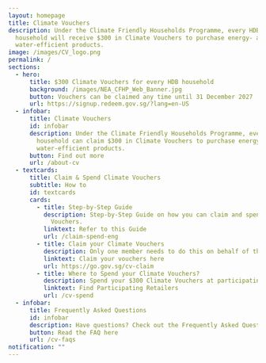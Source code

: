 ```yaml
---
layout: homepage
title: Climate Vouchers
description: Under the Climate Friendly Households Programme, every HDB
  household will receive $300 in Climate Vouchers to purchase energy- and
  water-efficient products.
image: /images/CV_logo.png
permalink: /
sections:
  - hero:
      title: $300 Climate Vouchers for every HDB household
      background: /images/NEA_CFHP_Web_Banner.jpg
      button: Vouchers can be claimed any time until 31 December 2027
      url: https://signup.redeem.gov.sg/?lang=en-US
  - infobar:
      title: Climate Vouchers
      id: infobar
      description: Under the Climate Friendly Households Programme, every HDB
        household can claim $300 in Climate Vouchers to purchase energy- and
        water-efficient products.
      button: Find out more
      url: /about-cv
  - textcards:
      title: Claim & Spend Climate Vouchers
      subtitle: How to
      id: textcards
      cards:
        - title: Step-by-Step Guide
          description: Step-by-Step Guide on how you can claim and spend your Climate
            Vouchers.
          linktext: Refer to this Guide
          url: /claim-spend-eng
        - title: Claim your Climate Vouchers
          description: Only one member needs to do this on behalf of the entire household.
          linktext: Claim your vouchers here
          url: https://go.gov.sg/cv-claim
        - title: Where to Spend your Climate Vouchers?
          description: Spend your $300 Climate Vouchers at participating retailers.
          linktext: Find Participating Retailers
          url: /cv-spend
  - infobar:
      title: Frequently Asked Questions
      id: infobar
      description: Have questions? Check out the Frequently Asked Questions.
      button: Read the FAQ here
      url: /cv-faqs
notification: ""
---
```

